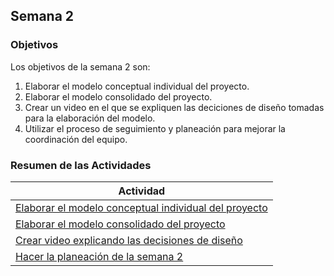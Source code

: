 ## Semana 2

### Objetivos

Los objetivos de la semana 2 son:

1. Elaborar el modelo conceptual individual del proyecto.
2. Elaborar el modelo consolidado del proyecto.
3. Crear un video en el que se expliquen las deciciones de diseño tomadas para la elaboración del modelo.
4. Utilizar el proceso de seguimiento y planeación para mejorar la coordinación del equipo.

### Resumen de las Actividades

| Actividad                                                                          |
| ---------------------------------------------------------------------------------- |
| [Elaborar el modelo conceptual individual del proyecto](s2_conceptual_individual.md)      |
| [Elaborar el modelo consolidado del proyecto](s2_conceptual_consolidado.md) |
| [Crear video explicando las decisiones de diseño](s2_video.md) |
| [Hacer la planeación de la semana 2](s2_syp.md)                                    |
